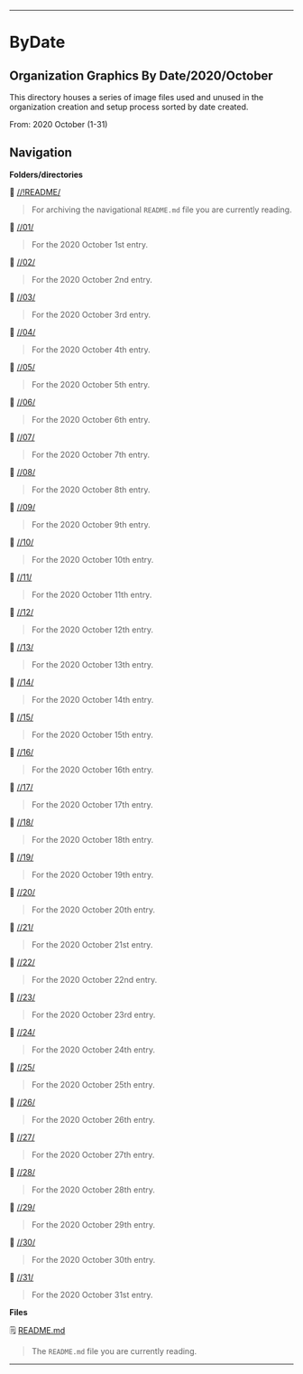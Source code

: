 
***

# ByDate

## Organization Graphics By Date/2020/October

This directory houses a series of image files used and unused in the organization creation and setup process sorted by date created.

From: 2020 October (1-31)

## Navigation

**Folders/directories**

📁 [//!README/](/OrganizationGraphics/!README/)

> For archiving the navigational `README.md` file you are currently reading.

📁 [//01/](/OrganizationGraphics/ByDate/2020/October/01/)

> For the 2020 October 1st entry.

📁 [//02/](/OrganizationGraphics/ByDate/2020/October/02/)

> For the 2020 October 2nd entry.

📁 [//03/](/OrganizationGraphics/ByDate/2020/October/03/)

> For the 2020 October 3rd entry.

📁 [//04/](/OrganizationGraphics/ByDate/2020/October/04/)

> For the 2020 October 4th entry.

📁 [//05/](/OrganizationGraphics/ByDate/2020/October/05/)

> For the 2020 October 5th entry.

📁 [//06/](/OrganizationGraphics/ByDate/2020/October/06/)

> For the 2020 October 6th entry.

📁 [//07/](/OrganizationGraphics/ByDate/2020/October/07/)

> For the 2020 October 7th entry.

📁 [//08/](/OrganizationGraphics/ByDate/2020/October/08/)

> For the 2020 October 8th entry.

📁 [//09/](/OrganizationGraphics/ByDate/2020/October/09/)

> For the 2020 October 9th entry.

📁 [//10/](/OrganizationGraphics/ByDate/2020/October/10/)

> For the 2020 October 10th entry.

📁 [//11/](/OrganizationGraphics/ByDate/2020/October/11/)

> For the 2020 October 11th entry.

📁 [//12/](/OrganizationGraphics/ByDate/2020/October/12/)

> For the 2020 October 12th entry.

📁 [//13/](/OrganizationGraphics/ByDate/2020/October/13/)

> For the 2020 October 13th entry.

📁 [//14/](/OrganizationGraphics/ByDate/2020/October/14/)

> For the 2020 October 14th entry.

📁 [//15/](/OrganizationGraphics/ByDate/2020/October/15/)

> For the 2020 October 15th entry.

📁 [//16/](/OrganizationGraphics/ByDate/2020/October/16/)

> For the 2020 October 16th entry.

📁 [//17/](/OrganizationGraphics/ByDate/2020/October/17/)

> For the 2020 October 17th entry.

📁 [//18/](/OrganizationGraphics/ByDate/2020/October/18/)

> For the 2020 October 18th entry.

📁 [//19/](/OrganizationGraphics/ByDate/2020/October/19/)

> For the 2020 October 19th entry.

📁 [//20/](/OrganizationGraphics/ByDate/2020/October/20/)

> For the 2020 October 20th entry.

📁 [//21/](/OrganizationGraphics/ByDate/2020/October/21/)

> For the 2020 October 21st entry.

📁 [//22/](/OrganizationGraphics/ByDate/2020/October/22/)

> For the 2020 October 22nd entry.

📁 [//23/](/OrganizationGraphics/ByDate/2020/October/23/)

> For the 2020 October 23rd entry.

📁 [//24/](/OrganizationGraphics/ByDate/2020/October/24/)

> For the 2020 October 24th entry.

📁 [//25/](/OrganizationGraphics/ByDate/2020/October/25/)

> For the 2020 October 25th entry.

📁 [//26/](/OrganizationGraphics/ByDate/2020/October/26/)

> For the 2020 October 26th entry.

📁 [//27/](/OrganizationGraphics/ByDate/2020/October/27/)

> For the 2020 October 27th entry.

📁 [//28/](/OrganizationGraphics/ByDate/2020/October/28/)

> For the 2020 October 28th entry.

📁 [//29/](/OrganizationGraphics/ByDate/2020/October/29/)

> For the 2020 October 29th entry.

📁 [//30/](/OrganizationGraphics/ByDate/2020/October/30/)

> For the 2020 October 30th entry.

📁 [//31/](/OrganizationGraphics/ByDate/2020/October/31/)

> For the 2020 October 31st entry.

**Files**

🗒️ [README.md](/OrganizationGraphics/ByDate/2020/October/README.md)

> The `README.md` file you are currently reading.

***
